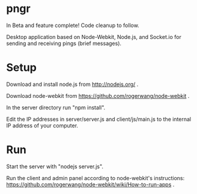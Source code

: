 pngr
====

In Beta and feature complete! Code cleanup to follow.

Desktop application based on Node-Webkit, Node.js, and Socket.io for sending and receiving pings (brief messages).

Setup
=====

Download and install node.js from http://nodejs.org/ .

Download node-webkit from https://github.com/rogerwang/node-webkit .

In the server directory run "npm install".

Edit the IP addresses in server/server.js and client/js/main.js to the internal IP address of your computer.

Run
===

Start the server with "nodejs server.js".

Run the client and admin panel according to node-webkit's instructions: https://github.com/rogerwang/node-webkit/wiki/How-to-run-apps .
